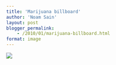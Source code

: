 ```yaml
---
title: 'Marijuana billboard'
author: 'Noam Sain'
layout: post
blogger_permalink:
    - /2010/01/marijuana-billboard.html
format: image
---
```


[![](http://4.bp.blogspot.com/_8aN4krk1nsk/S235p-BN-MI/AAAAAAAAAYk/nMu2zWAtbro/s400/image.jpg)](http://4.bp.blogspot.com/_8aN4krk1nsk/S235p-BN-MI/AAAAAAAAAYk/nMu2zWAtbro/s1600-h/image.jpg)